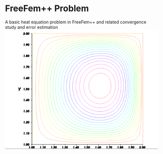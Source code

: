 # FreeFem++ Problem
 A basic heat equation problem in FreeFem++ and related convergence study and error estimation
![](Heat.PNG)